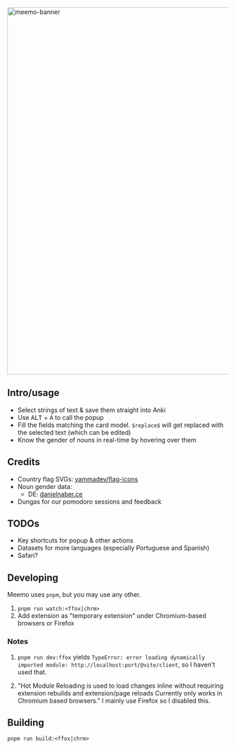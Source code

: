 <img width="834" alt="meemo-banner" src="https://user-images.githubusercontent.com/60078934/232831494-3067992d-ff79-467f-846a-56175173406d.png">

## Intro/usage
- Select strings of text & save them straight into Anki
- Use <kbd>ALT</kbd> + <kbd>A</kbd> to call the popup
- Fill the fields matching the card model. `$replace$` will get replaced with the selected text (which can be edited)
- Know the gender of nouns in real-time by hovering over them

## Credits
- Country flag SVGs: [yammadev/flag-icons](https://github.com/yammadev/flag-icons)
- Noun gender data:
    - DE: [danielnaber.ce](http://www.danielnaber.de/morphologie/)
- Dungas for our pomodoro sessions and feedback

## TODOs
- Key shortcuts for popup & other actions
- Datasets for more languages (especially Portuguese and Spanish)
- Safari?

## Developing
Meemo uses `pnpm`, but you may use any other.
1. `pnpm run watch:<ffox|chrm>`
2. Add extension as "temporary extension" under Chromium-based  browsers or Firefox

### Notes
1. `pnpm run dev:ffox` yields `TypeError: error loading dynamically imported module: http://localhost:port/@vite/client`, so I haven't used that.

2. "Hot Module Reloading is used to load changes inline without requiring extension rebuilds and extension/page reloads Currently only works in Chromium based browsers." I mainly use Firefox so I disabled this.

## Building
`pnpm run build:<ffox|chrm>`